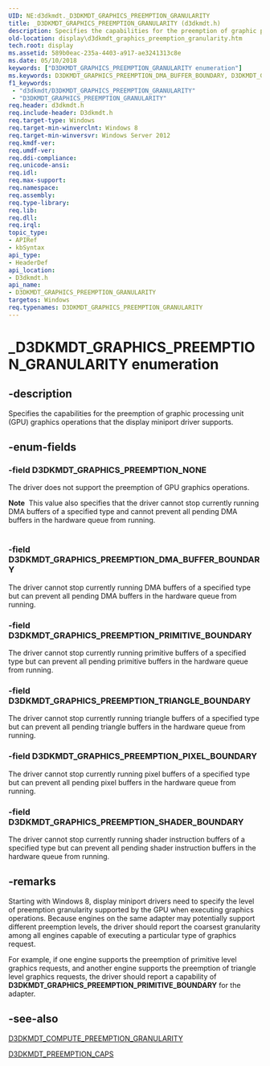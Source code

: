 ```yaml
---
UID: NE:d3dkmdt._D3DKMDT_GRAPHICS_PREEMPTION_GRANULARITY
title: _D3DKMDT_GRAPHICS_PREEMPTION_GRANULARITY (d3dkmdt.h)
description: Specifies the capabilities for the preemption of graphic processing unit (GPU) graphics operations that the display miniport driver supports.
old-location: display\d3dkmdt_graphics_preemption_granularity.htm
tech.root: display
ms.assetid: 589b0eac-235a-4403-a917-ae3241313c8e
ms.date: 05/10/2018
keywords: ["D3DKMDT_GRAPHICS_PREEMPTION_GRANULARITY enumeration"]
ms.keywords: D3DKMDT_GRAPHICS_PREEMPTION_DMA_BUFFER_BOUNDARY, D3DKMDT_GRAPHICS_PREEMPTION_GRANULARITY, D3DKMDT_GRAPHICS_PREEMPTION_GRANULARITY enumeration [Display Devices], D3DKMDT_GRAPHICS_PREEMPTION_NONE, D3DKMDT_GRAPHICS_PREEMPTION_PIXEL_BOUNDARY, D3DKMDT_GRAPHICS_PREEMPTION_PRIMITIVE_BOUNDARY, D3DKMDT_GRAPHICS_PREEMPTION_SHADER_BOUNDARY, D3DKMDT_GRAPHICS_PREEMPTION_TRIANGLE_BOUNDARY, _D3DKMDT_GRAPHICS_PREEMPTION_GRANULARITY, d3dkmdt/D3DKMDT_GRAPHICS_PREEMPTION_DMA_BUFFER_BOUNDARY, d3dkmdt/D3DKMDT_GRAPHICS_PREEMPTION_GRANULARITY, d3dkmdt/D3DKMDT_GRAPHICS_PREEMPTION_NONE, d3dkmdt/D3DKMDT_GRAPHICS_PREEMPTION_PIXEL_BOUNDARY, d3dkmdt/D3DKMDT_GRAPHICS_PREEMPTION_PRIMITIVE_BOUNDARY, d3dkmdt/D3DKMDT_GRAPHICS_PREEMPTION_SHADER_BOUNDARY, d3dkmdt/D3DKMDT_GRAPHICS_PREEMPTION_TRIANGLE_BOUNDARY, display.d3dkmdt_graphics_preemption_granularity
f1_keywords:
 - "d3dkmdt/D3DKMDT_GRAPHICS_PREEMPTION_GRANULARITY"
 - "D3DKMDT_GRAPHICS_PREEMPTION_GRANULARITY"
req.header: d3dkmdt.h
req.include-header: D3dkmdt.h
req.target-type: Windows
req.target-min-winverclnt: Windows 8
req.target-min-winversvr: Windows Server 2012
req.kmdf-ver: 
req.umdf-ver: 
req.ddi-compliance: 
req.unicode-ansi: 
req.idl: 
req.max-support: 
req.namespace: 
req.assembly: 
req.type-library: 
req.lib: 
req.dll: 
req.irql: 
topic_type:
- APIRef
- kbSyntax
api_type:
- HeaderDef
api_location:
- D3dkmdt.h
api_name:
- D3DKMDT_GRAPHICS_PREEMPTION_GRANULARITY
targetos: Windows
req.typenames: D3DKMDT_GRAPHICS_PREEMPTION_GRANULARITY
---
```


# _D3DKMDT_GRAPHICS_PREEMPTION_GRANULARITY enumeration


## -description


Specifies the capabilities for the preemption of graphic processing unit (GPU) graphics operations that the display miniport driver supports.


## -enum-fields




### -field D3DKMDT_GRAPHICS_PREEMPTION_NONE

The driver does not support the preemption of GPU graphics operations.

<div class="alert"><b>Note</b>  This value also specifies that the driver cannot stop currently running DMA buffers of a specified type and cannot prevent all pending DMA buffers in the hardware queue from running.</div>
<div> </div>

### -field D3DKMDT_GRAPHICS_PREEMPTION_DMA_BUFFER_BOUNDARY

The driver cannot stop currently running DMA buffers of a specified type but can prevent all pending DMA buffers in the hardware queue from running.


### -field D3DKMDT_GRAPHICS_PREEMPTION_PRIMITIVE_BOUNDARY

The driver cannot stop currently running primitive buffers of a specified type but can prevent all pending primitive buffers in the hardware queue from running.


### -field D3DKMDT_GRAPHICS_PREEMPTION_TRIANGLE_BOUNDARY

The driver cannot stop currently running triangle buffers of a specified type but can prevent all pending triangle buffers in the hardware queue from running.


### -field D3DKMDT_GRAPHICS_PREEMPTION_PIXEL_BOUNDARY

The driver cannot stop currently running pixel buffers of a specified type but can prevent all pending pixel buffers in the hardware queue from running.


### -field D3DKMDT_GRAPHICS_PREEMPTION_SHADER_BOUNDARY

The driver cannot stop currently running shader instruction buffers of a specified type but can prevent all pending shader instruction buffers in the hardware queue from running.


## -remarks



Starting with Windows 8, display miniport drivers need to specify the level of preemption granularity supported by the GPU when executing graphics operations. Because engines on the same adapter may potentially support different preemption levels, the driver should report the coarsest granularity among all engines capable of executing a particular type of graphics request.

For example, if one engine supports the preemption of primitive level graphics requests, and another engine supports the preemption of triangle level graphics requests, the driver should report a capability of <b>D3DKMDT_GRAPHICS_PREEMPTION_PRIMITIVE_BOUNDARY</b> for the  adapter.




## -see-also




<a href="https://docs.microsoft.com/windows-hardware/drivers/ddi/d3dkmdt/ne-d3dkmdt-_d3dkmdt_compute_preemption_granularity">D3DKMDT_COMPUTE_PREEMPTION_GRANULARITY</a>



<a href="https://docs.microsoft.com/windows-hardware/drivers/ddi/d3dkmdt/ns-d3dkmdt-_d3dkmdt_preemption_caps">D3DKMDT_PREEMPTION_CAPS</a>
 

 

